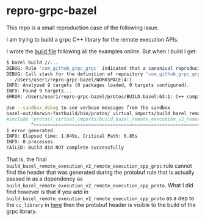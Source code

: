 # repro-grpc-bazel

This repo is a small reproduction case of the following issue.

I am trying to build a grpc C++ library for the remote execution APIs.

I wrote the [build file](https://github.com/edbaunton/repro-grpc-bazel/blob/master/protos/BUILD.bazel) following all the examples online. But when I build I get:

```bash
$ bazel build //...
DEBUG: Rule 'com_github_grpc_grpc' indicated that a canonical reproducible form can be obtained by modifying arguments sha256 = "ffbe61269160ea745e487f79b0fd06b6edd3d50c6d9123f053b5634737cf2f69"
DEBUG: Call stack for the definition of repository 'com_github_grpc_grpc' which is a http_archive (rule definition at /private/var/tmp/_bazel_user1/f8d878f3ed4010ec5ff5a0f018f0d27b/external/bazel_tools/tools/build_defs/repo/http.bzl:292:16):
 - /Users/user1/repro-grpc-bazel/WORKSPACE:4:1
INFO: Analyzed 9 targets (0 packages loaded, 0 targets configured).
INFO: Found 9 targets...
ERROR: /Users/user1/repro-grpc-bazel/protos/BUILD.bazel:63:1: C++ compilation of rule '//protos:build_bazel_remote_execution_v2_remote_execution_cpp_grpc' failed (Exit 1) cc_wrapper.sh failed: error executing command external/local_config_cc/cc_wrapper.sh -U_FORTIFY_SOURCE -fstack-protector -Wall -Wthread-safety -Wself-assign -fcolor-diagnostics -fno-omit-frame-pointer '-std=c++0x' -MD -MF ... (remaining 55 argument(s) skipped)

Use --sandbox_debug to see verbose messages from the sandbox
bazel-out/darwin-fastbuild/bin/protos/_virtual_imports/build_bazel_remote_execution_v2_remote_execution_proto/build/bazel/remote/execution/v2/remote_execution.grpc.pb.cc:5:10: fatal error: 'protos/_virtual_imports/build_bazel_remote_execution_v2_remote_execution_proto/build/bazel/remote/execution/v2/remote_execution.pb.h' file not found
#include "protos/_virtual_imports/build_bazel_remote_execution_v2_remote_execution_proto/build/bazel/remote/execution/v2/remote_execution.pb.h"
         ^~~~~~~~~~~~~~~~~~~~~~~~~~~~~~~~~~~~~~~~~~~~~~~~~~~~~~~~~~~~~~~~~~~~~~~~~~~~~~~~~~~~~~~~~~~~~~~~~~~~~~~~~~~~~~~~~~~~~~~~~~~~~~~~~~~~~~
1 error generated.
INFO: Elapsed time: 1.049s, Critical Path: 0.85s
INFO: 0 processes.
FAILED: Build did NOT complete successfully
```

That is, the final `build_bazel_remote_execution_v2_remote_execution_cpp_grpc` rule cannot
find the header that was generated during the protobuf rule that is actually passed in as a
dependency as `build_bazel_remote_execution_v2_remote_execution_cpp_proto`. What I did find
however is that if you add in `build_bazel_remote_execution_v2_remote_execution_cpp_proto` as
a dep to the `cc_library` in [here](https://github.com/edbaunton/repro-grpc-bazel/blob/master/protos/cc_grpc_library.bzl#L96) then the protobuf header is visible to the build of the grpc library.
